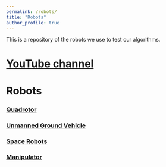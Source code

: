 ```yaml
---
permalink: /robots/
title: "Robots"
author_profile: true
---
```


This is a repository of the robots we use to test our algorithms.

# [YouTube channel](https://www.youtube.com/user/panweihit)

# Robots

### [Quadrotor](https://panweihit.github.io/robots/quadrotor)
### [Unmanned Ground Vehicle](https://panweihit.github.io/robots/ugv)
### [Space Robots](https://panweihit.github.io/robots/space)
### [Manipulator](https://panweihit.github.io/robots/manipulator)



 
